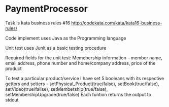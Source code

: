 # PaymentProcessor

Task is kata business rules #16 http://codekata.com/kata/kata16-business-rules/

Code implement uses Java as the Programming language

Unit test uses Junit as a basic testing procedure

Required fields for the unit test:
	Memebership information - member name, email address, phone number and home/company address, price of the product
	
To test a particular product/service
	I have set 5 booleans with its respective getters and setters - setPhysical_Product(true/false), setBook(true/false), setVideo(true/fallse), setMembership(true/false), setMembershipUpgrade(true/false)
	Each funtion returns the output to stdout
